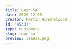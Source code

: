 ```yaml
---
title: Lean SA
date: 2020-12-08
creator: Martin Hinshelwood
id: "45337"
type: customers
slug: lean-sa
preview: leansa.png
---
```

